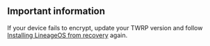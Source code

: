 ## Important information

If your device fails to encrypt, update your TWRP version and follow [Installing LineageOS from recovery](https://wiki.lineageos.org/devices/a5y17lte/install#installing-lineageos-from-recovery) again.
